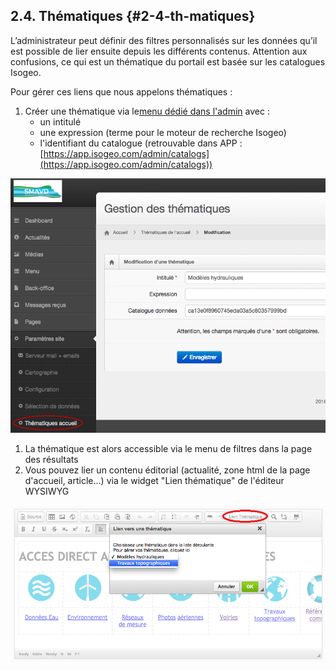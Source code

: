 ## 2.4\. Thématiques {#2-4-th-matiques}

L’administrateur peut définir des filtres personnalisés sur les données qu’il est possible de lier ensuite depuis les différents contenus. Attention aux confusions, ce qui est un thématique du portail est basée sur les catalogues Isogeo.

Pour gérer ces liens que nous appelons thématiques :

1.  Créer une thématique via le[menu dédié dans l&#039;admin](http://smavd.isogeo.net/admin/parametrage/recherche_thematiques_result.php?menu_item=edit_thematiques) avec :
    *   un intitulé
    *   une expression (terme pour le moteur de recherche Isogeo)
    *   l&#039;identifiant du catalogue (retrouvable dans APP :[https://app.isogeo.com/admin/catalogs](https://app.isogeo.com/admin/catalogs))

![admin_gestion_thematiques.png](../assets/admingestion_thematiques.png)

1.  La thématique est alors accessible via le menu de filtres dans la page des résultats
2.  Vous pouvez lier un contenu éditorial (actualité, zone html de la page d&#039;accueil, article...) via le widget &quot;Lien thématique&quot; de l&#039;éditeur WYSIWYG

![admin_thematiques_lien.png](../assets/adminthematiques_lien.png)